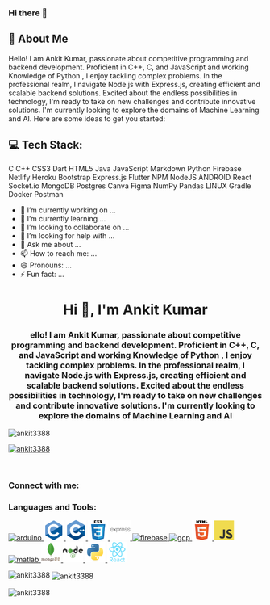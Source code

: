 ### Hi there 👋

<!-- **ankit3388/ankit3388** is a ✨ _special_ ✨ repository because its `README.md` (this file) appears on your GitHub profile.-->
## 💫 About Me 
Hello! I am Ankit Kumar, passionate about competitive programming and backend development. Proficient in C++, C, and JavaScript and working Knowledge of Python , I enjoy tackling complex problems. In the professional realm, I navigate Node.js with Express.js, creating efficient and scalable backend solutions. Excited about the endless possibilities in technology, I'm ready to take on new challenges and contribute innovative solutions.
I'm currently looking to explore the domains of Machine Learning and AI.
Here are some ideas to get you started:

## 💻 Tech Stack:
C C++ CSS3 Dart HTML5 Java JavaScript Markdown Python Firebase Netlify Heroku Bootstrap Express.js Flutter NPM NodeJS ANDROID React Socket.io MongoDB Postgres Canva Figma NumPy Pandas LINUX Gradle Docker Postman
- 🔭 I’m currently working on ...
- 🌱 I’m currently learning ...
- 👯 I’m looking to collaborate on ...
- 🤔 I’m looking for help with ...
- 💬 Ask me about ...
- 📫 How to reach me: ...
- 😄 Pronouns: ...
- ⚡ Fun fact: ...


<h1 align="center">Hi 👋, I'm Ankit Kumar</h1>
<h3 align="center">ello! I am Ankit Kumar, passionate about competitive programming and backend development. Proficient in C++, C, and JavaScript and working Knowledge of Python , I enjoy tackling complex problems. In the professional realm, I navigate Node.js with Express.js, creating efficient and scalable backend solutions. Excited about the endless possibilities in technology, I'm ready to take on new challenges and contribute innovative solutions. I'm currently looking to explore the domains of Machine Learning and AI</h3>

<p align="left"> <img src="https://komarev.com/ghpvc/?username=ankit3388&label=Profile%20views&color=0e75b6&style=flat" alt="ankit3388" /> </p>

<p align="left"> <a href="https://github.com/ryo-ma/github-profile-trophy"><img src="https://github-profile-trophy.vercel.app/?username=ankit3388" alt="ankit3388" /></a> </p>

<p align="left"> <a href="https://twitter.com/" target="blank"><img src="https://img.shields.io/twitter/follow/?logo=twitter&style=for-the-badge" alt="" /></a> </p>

<h3 align="left">Connect with me:</h3>
<p align="left">
</p>

<h3 align="left">Languages and Tools:</h3>
<p align="left"> <a href="https://www.arduino.cc/" target="_blank" rel="noreferrer"> <img src="https://cdn.worldvectorlogo.com/logos/arduino-1.svg" alt="arduino" width="40" height="40"/> </a> <a href="https://www.cprogramming.com/" target="_blank" rel="noreferrer"> <img src="https://raw.githubusercontent.com/devicons/devicon/master/icons/c/c-original.svg" alt="c" width="40" height="40"/> </a> <a href="https://www.w3schools.com/cpp/" target="_blank" rel="noreferrer"> <img src="https://raw.githubusercontent.com/devicons/devicon/master/icons/cplusplus/cplusplus-original.svg" alt="cplusplus" width="40" height="40"/> </a> <a href="https://www.w3schools.com/css/" target="_blank" rel="noreferrer"> <img src="https://raw.githubusercontent.com/devicons/devicon/master/icons/css3/css3-original-wordmark.svg" alt="css3" width="40" height="40"/> </a> <a href="https://expressjs.com" target="_blank" rel="noreferrer"> <img src="https://raw.githubusercontent.com/devicons/devicon/master/icons/express/express-original-wordmark.svg" alt="express" width="40" height="40"/> </a> <a href="https://firebase.google.com/" target="_blank" rel="noreferrer"> <img src="https://www.vectorlogo.zone/logos/firebase/firebase-icon.svg" alt="firebase" width="40" height="40"/> </a> <a href="https://cloud.google.com" target="_blank" rel="noreferrer"> <img src="https://www.vectorlogo.zone/logos/google_cloud/google_cloud-icon.svg" alt="gcp" width="40" height="40"/> </a> <a href="https://www.w3.org/html/" target="_blank" rel="noreferrer"> <img src="https://raw.githubusercontent.com/devicons/devicon/master/icons/html5/html5-original-wordmark.svg" alt="html5" width="40" height="40"/> </a> <a href="https://developer.mozilla.org/en-US/docs/Web/JavaScript" target="_blank" rel="noreferrer"> <img src="https://raw.githubusercontent.com/devicons/devicon/master/icons/javascript/javascript-original.svg" alt="javascript" width="40" height="40"/> </a> <a href="https://www.mathworks.com/" target="_blank" rel="noreferrer"> <img src="https://upload.wikimedia.org/wikipedia/commons/2/21/Matlab_Logo.png" alt="matlab" width="40" height="40"/> </a> <a href="https://www.mongodb.com/" target="_blank" rel="noreferrer"> <img src="https://raw.githubusercontent.com/devicons/devicon/master/icons/mongodb/mongodb-original-wordmark.svg" alt="mongodb" width="40" height="40"/> </a> <a href="https://nodejs.org" target="_blank" rel="noreferrer"> <img src="https://raw.githubusercontent.com/devicons/devicon/master/icons/nodejs/nodejs-original-wordmark.svg" alt="nodejs" width="40" height="40"/> </a> <a href="https://www.python.org" target="_blank" rel="noreferrer"> <img src="https://raw.githubusercontent.com/devicons/devicon/master/icons/python/python-original.svg" alt="python" width="40" height="40"/> </a> <a href="https://reactjs.org/" target="_blank" rel="noreferrer"> <img src="https://raw.githubusercontent.com/devicons/devicon/master/icons/react/react-original-wordmark.svg" alt="react" width="40" height="40"/> </a> </p>

<p><img align="left" src="https://github-readme-stats.vercel.app/api/top-langs?username=ankit3388&show_icons=true&locale=en&layout=compact" alt="ankit3388" /></p>

<p>&nbsp;<img align="center" src="https://github-readme-stats.vercel.app/api?username=ankit3388&show_icons=true&locale=en" alt="ankit3388" /></p>

<p><img align="center" src="https://github-readme-streak-stats.herokuapp.com/?user=ankit3388&" alt="ankit3388" /></p>
